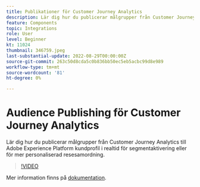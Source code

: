 ```yaml
---
title: Publikationer för Customer Journey Analytics
description: Lär dig hur du publicerar målgrupper från Customer Journey Analytics till Adobe Experience Platform kundprofil i realtid för segmentaktivering eller för mer personaliserad resesamordning.
feature: Components
topic: Integrations
role: User
level: Beginner
kt: 11024
thumbnail: 346759.jpeg
last-substantial-update: 2022-08-29T00:00:00Z
source-git-commit: 263c50d8cda5c0b836bb50ec5eb5acbc99d8e989
workflow-type: tm+mt
source-wordcount: '81'
ht-degree: 0%

---
```



# Audience Publishing för Customer Journey Analytics

Lär dig hur du publicerar målgrupper från Customer Journey Analytics till Adobe Experience Platform kundprofil i realtid för segmentaktivering eller för mer personaliserad resesamordning.

>[!VIDEO](https://video.tv.adobe.com/v/346759/?quality=12&learn=on)

Mer information finns på [dokumentation](https://experienceleague.adobe.com/docs/analytics-platform/using/cja-components/audiences/audiences-overview.html?lang=en).
